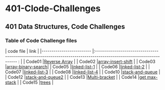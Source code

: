 # 401-Clode-Challenges
## 401 Data Structures, Code Challenges
### Table of Code Challenge files
|       code file          |                                                    link                                                                |
|------------------------- |:-------------------------------------------------------------------------------------------------------------------- : |
|        Code01            |[Reverse Array](https://github.com/sbkhaloof/data-structures-and-algorithms/tree/main/401-code-Challenges/class01)      |
|        Code02            |[array-insert-shift](https://github.com/sbkhaloof/data-structures-and-algorithms/tree/main/401-code-Challenges/class02) |
|        Code03            |[array-binary-search](https://github.com/sbkhaloof/data-structures-and-algorithms/tree/main/401-code-Challenges/class03)|
|        Code05            |[linked-list-1](https://github.com/sbkhaloof/data-structures-and-algorithms/tree/main/401-code-Challenges/class05)      |
|        Code06            |[linked-list-2](https://github.com/sbkhaloof/data-structures-and-algorithms/tree/main/401-code-Challenges/class06)      |
|        Code07            |[linked-list-3](https://github.com/sbkhaloof/data-structures-and-algorithms/tree/main/401-code-Challenges/class07)      |
|        Code08            |[linked-list-4](https://github.com/sbkhaloof/data-structures-and-algorithms/tree/main/401-code-Challenges/class08)      |
|        Code10            |[stack-and-queue](https://github.com/sbkhaloof/data-structures-and-algorithms/tree/main/401-code-Challenges/class10)    |
|        Code12            |[stack-and-queue2](https://github.com/sbkhaloof/data-structures-and-algorithms/tree/main/401-code-Challenges/class12)   |
|        Code13            |[Multi-bracket](https://github.com/sbkhaloof/data-structures-and-algorithms/tree/main/401-code-Challenges/class13)      |
|        Code14            |[get max-stack](https://github.com/sbkhaloof/data-structures-and-algorithms/tree/main/401-code-Challenges/class14)      |
|        Code15            |[trees](https://github.com/sbkhaloof/data-structures-and-algorithms/tree/main/401-code-Challenges/class15)              |